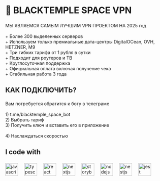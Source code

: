 <h1 align="left">🧧 BLACKTEMPLE SPACE VPN</h1>

###

<p align="left">МЫ ЯВЛЯЕМСЯ САМЫМ ЛУЧШИМ VPN ПРОЕКТОМ НА 2025 год<br><br>+ Более 300 выделенных серверов<br>+ Используем только премиальные дата-центры DigitalOCean, OVH, HETZNER, M9<br>+ Три гибких тарифа от 1 рубля в сутки<br>+ Подходит для роутеров и ТВ<br>+ Круглосуточная поддержка<br>+ Официальная оплата включая получение чека<br>+ Стабильная работа 3 года</p>

###

<h2 align="left">КАК ПОДКЛЮЧИТЬ?</h2>

###

<p align="left">Вам потребуется обратится к боту в телеграме<br><br>1) t.me/blacktemple_space_bot<br>2) Выбрать тариф<br>3) Получить ключ и вставить его в приложение<br><br>4) Наслаждаться скоростью</p>

###

<h2 align="left">I code with</h2>

###

<div align="left">
  <img src="https://cdn.jsdelivr.net/gh/devicons/devicon/icons/javascript/javascript-original.svg" height="40" alt="javascript logo"  />
  <img width="12" />
  <img src="https://cdn.jsdelivr.net/gh/devicons/devicon/icons/typescript/typescript-original.svg" height="40" alt="typescript logo"  />
  <img width="12" />
  <img src="https://cdn.jsdelivr.net/gh/devicons/devicon/icons/react/react-original.svg" height="40" alt="react logo"  />
  <img width="12" />
  <img src="https://cdn.jsdelivr.net/gh/devicons/devicon/icons/nextjs/nextjs-original.svg" height="40" alt="nextjs logo"  />
  <img width="12" />
  <img src="https://cdn.jsdelivr.net/gh/devicons/devicon/icons/storybook/storybook-original.svg" height="40" alt="storybook logo"  />
  <img width="12" />
  <img src="https://cdn.jsdelivr.net/gh/devicons/devicon/icons/nodejs/nodejs-original.svg" height="40" alt="nodejs logo"  />
  <img width="12" />
  <img src="https://cdn.jsdelivr.net/gh/devicons/devicon/icons/nestjs/nestjs-original.svg" height="40" alt="nestjs logo"  />
  <img width="12" />
  <img src="https://cdn.jsdelivr.net/gh/devicons/devicon/icons/jest/jest-plain.svg" height="40" alt="jest logo"  />
</div>

###

